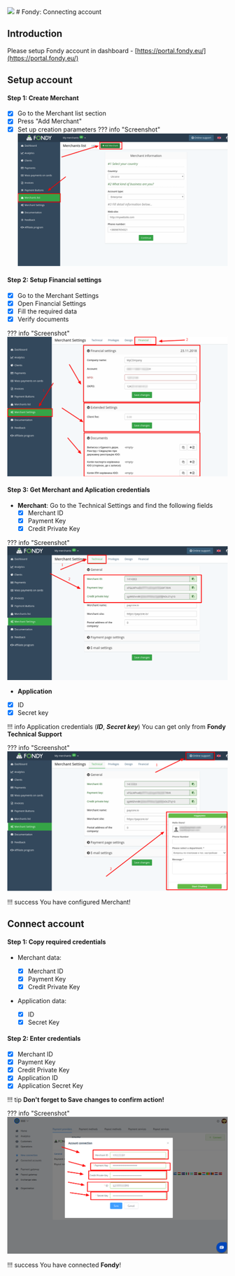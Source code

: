 <img src="https://static.openfintech.io/payment_providers/fondy/logo.svg?w=400" width="400px" >
# Fondy: Connecting account

## Introduction

Please setup Fondy account in dashboard - 
[https://portal.fondy.eu/](https://portal.fondy.eu/)

## Setup account


#### Step 1: Create Merchant

- [x] Go to the Merchant list section
- [x] Press "Add Merchant"
- [x] Set up creation parameters
??? info "Screenshot"
    [![Step 1](images/fondy-step1.png)](images/fondy-step1.png)

#### Step 2: Setup Financial settings

- [x] Go to the Merchant Settings
- [x] Open Financial Settings
- [x] Fill the required data
- [x] Verify documents

??? info "Screenshot"
    [![Step 2](images/fondy-step2.png)](images/fondy-step2.png)

#### Step 3: Get Merchant and Aplication credentials

- **Merchant**: Go to the Technical Settings and find the following fields
    - [x] Merchant ID
    - [x] Payment Key
    - [x] Credit Private Key

??? info "Screenshot"
    [![Step 3](images/fondy-step3.png)](images/fondy-step3.png)

- **Application**
- [x] ID
- [x] Secret key

!!! info 
    Application credentials (**_ID_**, **_Secret key_**) You can get only from **Fondy Technical Support**

??? info "Screenshot"
    [![Step 3](images/fondy-step4.png)](images/fondy-step4.png)

!!! success
    You have configured Merchant!
    
## Connect account

#### Step 1: Copy required credentials
- Merchant data:

    - [x] Merchant ID
    - [x] Payment Key
    - [x] Credit Private Key

- Application data:
    
    - [x] ID
    - [x] Secret Key

#### Step 2: Enter credentials
   
- [x] Merchant ID
- [x] Payment Key
- [x] Credit Private Key
- [x] Application ID
- [x] Application Secret Key

!!! tip
    **Don't forget to Save changes to confirm action!**

??? info "Screenshot"
    [![Step 2](images/fondy-step_connect.png)](images/fondy-step_connect.png)

!!! success
    You have connected **Fondy**!